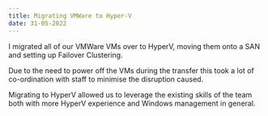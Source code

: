 ```yaml
---
title: Migrating VMWare to Hyper-V
date: 31-05-2022
---
```

I migrated all of our VMWare VMs over to HyperV, moving them onto a SAN and setting up Failover Clustering.

Due to the need to power off the VMs during the transfer this took a lot of co-ordination with staff to minimise the disruption caused.

Migrating to HyperV allowed us to leverage the existing skills of the team both with more HyperV experience and Windows management in general. 